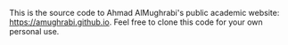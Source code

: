 This is the source code to Ahmad AlMughrabi's public academic website: https://amughrabi.github.io. Feel free to clone this code for your own personal use.